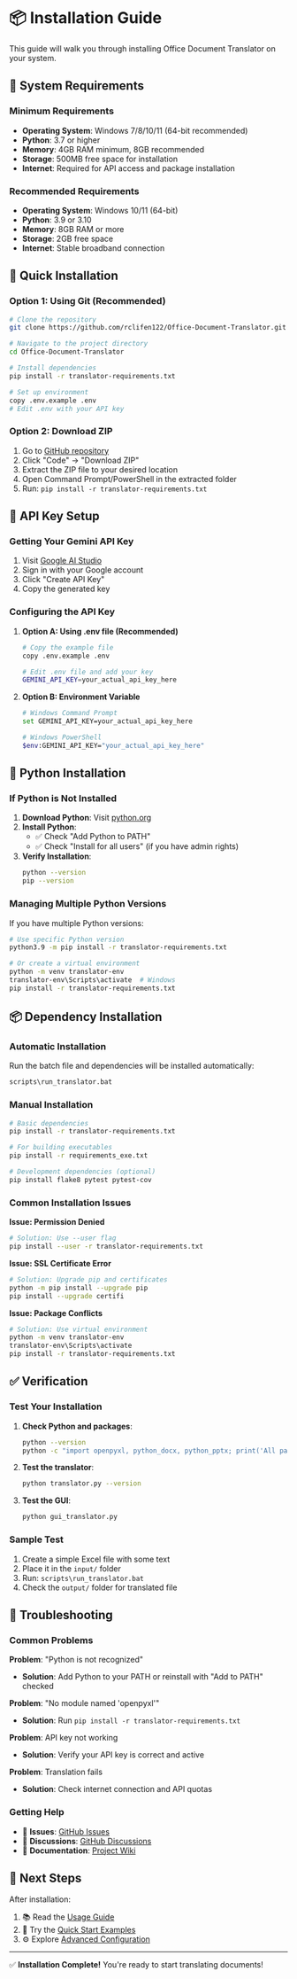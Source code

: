 # 📦 Installation Guide

This guide will walk you through installing Office Document Translator on your system.

## 🔧 System Requirements

### Minimum Requirements
- **Operating System**: Windows 7/8/10/11 (64-bit recommended)
- **Python**: 3.7 or higher
- **Memory**: 4GB RAM minimum, 8GB recommended
- **Storage**: 500MB free space for installation
- **Internet**: Required for API access and package installation

### Recommended Requirements
- **Operating System**: Windows 10/11 (64-bit)
- **Python**: 3.9 or 3.10
- **Memory**: 8GB RAM or more
- **Storage**: 2GB free space
- **Internet**: Stable broadband connection

## 🚀 Quick Installation

### Option 1: Using Git (Recommended)

```bash
# Clone the repository
git clone https://github.com/rclifen122/Office-Document-Translator.git

# Navigate to the project directory
cd Office-Document-Translator

# Install dependencies
pip install -r translator-requirements.txt

# Set up environment
copy .env.example .env
# Edit .env with your API key
```

### Option 2: Download ZIP

1. Go to [GitHub repository](https://github.com/rclifen122/Office-Document-Translator)
2. Click "Code" → "Download ZIP"
3. Extract the ZIP file to your desired location
4. Open Command Prompt/PowerShell in the extracted folder
5. Run: `pip install -r translator-requirements.txt`

## 🔑 API Key Setup

### Getting Your Gemini API Key

1. Visit [Google AI Studio](https://aistudio.google.com/app/apikey)
2. Sign in with your Google account
3. Click "Create API Key"
4. Copy the generated key

### Configuring the API Key

1. **Option A: Using .env file (Recommended)**
   ```bash
   # Copy the example file
   copy .env.example .env
   
   # Edit .env file and add your key
   GEMINI_API_KEY=your_actual_api_key_here
   ```

2. **Option B: Environment Variable**
   ```bash
   # Windows Command Prompt
   set GEMINI_API_KEY=your_actual_api_key_here
   
   # Windows PowerShell
   $env:GEMINI_API_KEY="your_actual_api_key_here"
   ```

## 🐍 Python Installation

### If Python is Not Installed

1. **Download Python**: Visit [python.org](https://www.python.org/downloads/)
2. **Install Python**: 
   - ✅ Check "Add Python to PATH"
   - ✅ Check "Install for all users" (if you have admin rights)
3. **Verify Installation**:
   ```bash
   python --version
   pip --version
   ```

### Managing Multiple Python Versions

If you have multiple Python versions:

```bash
# Use specific Python version
python3.9 -m pip install -r translator-requirements.txt

# Or create a virtual environment
python -m venv translator-env
translator-env\Scripts\activate  # Windows
pip install -r translator-requirements.txt
```

## 📦 Dependency Installation

### Automatic Installation

Run the batch file and dependencies will be installed automatically:
```bash
scripts\run_translator.bat
```

### Manual Installation

```bash
# Basic dependencies
pip install -r translator-requirements.txt

# For building executables
pip install -r requirements_exe.txt

# Development dependencies (optional)
pip install flake8 pytest pytest-cov
```

### Common Installation Issues

**Issue: Permission Denied**
```bash
# Solution: Use --user flag
pip install --user -r translator-requirements.txt
```

**Issue: SSL Certificate Error**
```bash
# Solution: Upgrade pip and certificates
python -m pip install --upgrade pip
pip install --upgrade certifi
```

**Issue: Package Conflicts**
```bash
# Solution: Use virtual environment
python -m venv translator-env
translator-env\Scripts\activate
pip install -r translator-requirements.txt
```

## ✅ Verification

### Test Your Installation

1. **Check Python and packages**:
   ```bash
   python --version
   python -c "import openpyxl, python_docx, python_pptx; print('All packages installed!')"
   ```

2. **Test the translator**:
   ```bash
   python translator.py --version
   ```

3. **Test the GUI**:
   ```bash
   python gui_translator.py
   ```

### Sample Test

1. Create a simple Excel file with some text
2. Place it in the `input/` folder
3. Run: `scripts\run_translator.bat`
4. Check the `output/` folder for translated file

## 🔧 Troubleshooting

### Common Problems

**Problem**: "Python is not recognized"
- **Solution**: Add Python to your PATH or reinstall with "Add to PATH" checked

**Problem**: "No module named 'openpyxl'"
- **Solution**: Run `pip install -r translator-requirements.txt`

**Problem**: API key not working
- **Solution**: Verify your API key is correct and active

**Problem**: Translation fails
- **Solution**: Check internet connection and API quotas

### Getting Help

- 📧 **Issues**: [GitHub Issues](https://github.com/rclifen122/Office-Document-Translator/issues)
- 💬 **Discussions**: [GitHub Discussions](https://github.com/rclifen122/Office-Document-Translator/discussions)
- 📖 **Documentation**: [Project Wiki](https://github.com/rclifen122/Office-Document-Translator/wiki)

## 🚀 Next Steps

After installation:
1. 📚 Read the [Usage Guide](USAGE.md)
2. 🎯 Try the [Quick Start Examples](EXAMPLES.md)
3. ⚙️ Explore [Advanced Configuration](CONFIGURATION.md)

---

✅ **Installation Complete!** You're ready to start translating documents! 